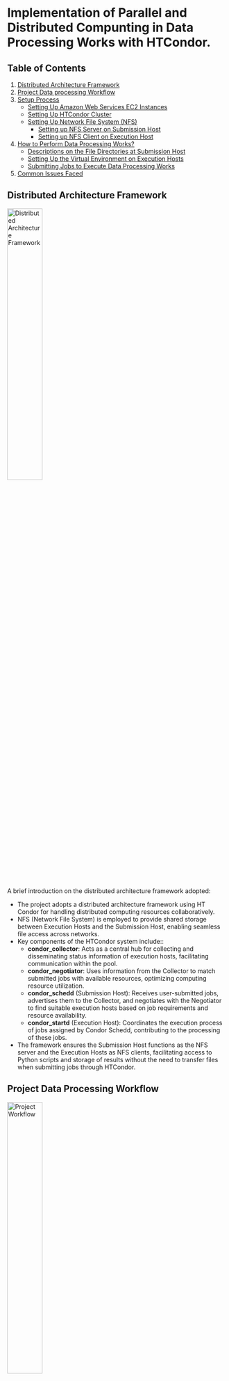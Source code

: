 # Implementation of Parallel and Distributed Compunting in Data Processing Works with HTCondor.
## Table of Contents
1. [Distributed Architecture Framework](#distributed-architecture-framework)
2. [Project Data processing Workflow](#project-data-processing-workflow)
3. [Setup Process](#setup-process)
    - [Setting Up Amazon Web Services EC2 Instances](#setting-up-amazon-web-services-ec2-instances)
    - [Setting Up HTCondor Cluster](#setting-up-htcondor-cluster)
    - [Setting Up Network File System (NFS)](#setting-up-network-file-system-nfs)
        - [Setting up NFS Server on Submission Host](#setting-up-nfs-server-on-submission-host)
        - [Setting up NFS Client on Execution Host](#setting-up-nfs-client-on-execution-host)
4. [How to Perform Data Processing Works?](#how-to-perform-the-data-processing-works)        
    - [Descriptions on the File Directories at Submission Host](#descriptions-on-the-file-directories-at-submission-host)
    - [Setting Up the Virtual Environment on Execution Hosts](#setting-up-the-virtual-environment-on-execution-hosts)
    - [Submitting Jobs to Execute Data Processing Works](#submitting-jobs-to-execute-data-processing-works)
5. [Common Issues Faced](#common-issues-faced)

## Distributed Architecture Framework
<div>
    <img src="images/architecture_framework.jpg" width="40%" height="40%" alt="Distributed Architecture Framework">
</div>
A brief introduction on the distributed architecture framework adopted:

- The project adopts a distributed architecture framework using HT Condor for handling distributed computing resources collaboratively.
- NFS (Network File System) is employed to provide shared storage between Execution Hosts and the Submission Host, enabling seamless file access across networks.
- Key components of the HTCondor system include::
    - **condor_collector**: Acts as a central hub for collecting and disseminating status information of execution hosts, facilitating communication within the pool.
    - **condor_negotiator**: Uses information from the Collector to match submitted jobs with available resources, optimizing computing resource utilization.
    - **condor_schedd** (Submission Host): Receives user-submitted jobs, advertises them to the Collector, and negotiates with the Negotiator to find suitable execution hosts based on job requirements and resource availability.
    - **condor_startd** (Execution Host): Coordinates the execution process of jobs assigned by Condor Schedd, contributing to the processing of these jobs.
- The framework ensures the Submission Host functions as the NFS server and the Execution Hosts as NFS clients, facilitating access to Python scripts and storage of results without the need to transfer files when submitting jobs through HTCondor.

## Project Data Processing Workflow
<div>
    <img src="images/project_workflow.jpg" width="40%" height="40%" alt="Project Workflow">
</div>
A brief introduction on the data processing workflow:

- The data processing workflow in this project focuses on Exploratory Data Analysis and developing statistical models to predict Malaysia's total export value.
- It consists of a total of three (3) phases - **Extraction and Loading**, **Data Transformation**, and **Data Analysis and Modelling**.
- The workflow aims to derive valueable insights and create predictive models to support decision-making, with a detailed explanation and sample outputs provided for the data processing in a distributed environment.

## Setup Process
The following sections describe the setup process for replicating this project works.

### Setting Up Amazon Web Services EC2 Instances.
1. Spin up a total of four (4) EC2 Instances with the configurations stated below:
    - Instance 1:
        - Name: *CondorHost*
        - Instance Type: t2.micro
    - Instance 2:
        - Name: *SubmHost*
        - Instance Type: t2.medium
    - Instance 3:
        - Name: *Executor01*
        - Instance Type: t2.medium
    - Instance 4:
        - Name: *Executor02*
        - Instance Type: t2.medium
    
    ***Notes**: All EC2 instances are using   **Amazon Linux 2023 AMI**, and group under the same security group. A new key pair or existing key pair can be used to securely connect to the launched instances.*

2. Configure the inbound rules for the selected security group to allow all traffic to pass within the security pool group.
    - Navigate to the AWS EC2 sidebar, and select the **Security Groups** from the drop down list of **Network & Security**.
    - Select the used seciurity group name and edit the inbound rules.
    - Choose **All traffic** for **Type**, **Custom** for **Source**, and select the security group name in the box next to **Source**.
    - Save the configuration.

### Setting Up HTCondor Cluster
1. Access the EC2 instances and perform updates.
    - Connect to the instances via SSH client.
    - Perform update on all instances using `sudo apt-get update`.

2. Assigning HTCondor roles to each machines. In this  project, *CondorHost* is the **Central Manager** whereas *SubmHost* is the **Submission Host**. The remaining two instances - *Executor01* and *Executor02* are the **Execution Hosts**.
    - To assign the **Central Manager**, run the following command line (Reference from this [guide](https://htcondor.readthedocs.io/en/latest/getting-htcondor/admin-quick-start.html#assigning-roles-to-machines)):

        - ```curl -fsSL https://get.htcondor.org|sudo GET_HTCONDOR_PASSWORD="$htcondor_password" /bin/bash -s -- --no-dry-run --central-manager $central_manager_name```
    - To assign the **Submission Host**, run the following command line:

        - ```curl -fsSL https://get.htcondor.org | sudo GET_HTCONDOR_PASSWORD="$htcondor_password" /bin/bash -s -- --no-dry-run --submit $central_manager_name```
    - To assign the **Execution Host**, run the following command line:

        - ```curl -fsSL https://get.htcondor.org | sudo GET_HTCONDOR_PASSWORD="$htcondor_password" /bin/bash -s -- --no-dry-run --execute $central_manager_name```
3. After installing/assigning the roles for each instance, run the following codes to check if the HTCondor is functioning properly:
    - Run
    ```sudo systemctl status condor``` command line to verify the presence of specific components within the CGroup, as per the role of the instance:
        - **condor_collector** and **condor_negotiator** need to be found on **Central Manager**.
        - **condor_schedd** needs to be found on the **Submission Host**.
        - **condor_startd** needs to be found on the **Execution Host**.
    - If any of these components are missing according to the respective roles, run the following commands to restart the HTCondor:
        - ```sudo systemctl enable condor```
        - ```sudo systemctl restart condor```
        - ```sudo systemctl status condor```

    - Run the command ```condor_status``` to verify the detection of all Execution Hosts within the HTCondor cluster. If any Execution Hosts are found missing, check that all instances are configured with the same security group and confirm that they are correctly linked with the correct Central Manager IP address during the roles assigning phase.
        
    *Notes: If the above approach does not rectify the issue with missing components, consider exploring alternative troubleshooting techniques*
    
### Setting Up Network File System (NFS)
NFS is used to allow the system to share the directoris and files with others over a network. In this setup, the Submission Host functions as the NFS Server, while the Execution Hosts act as the Clients.

The setup procedures are as below (Reference from this [guide](https://ubuntu.com/server/docs/service-nfs)):

#### Setting up NFS Server on Submission Host

1. On the **Submission Host**, run the following commands to install the NFS Server on it.
    - ```sudo apt install nfs-kernel-server```
    - ```sudo systemctl start nfs-kernel-server.service```

2. On the **Submission Host**, create two new directories - **results** and **scripts** by running this command `mkdir /results /scripts `.

3. Run this command `nano /etc/exports` to modify the file and add in the following lines at the bottom of the file:

    ```
    /home/ubuntu/scripts *(rw,sync,no_subtree_check)
    /home/ubuntu/results *(rw,sync,no_subtree_check)
    ```
4. Run this command `sudo exportfs -a` to apply the new configuration.

#### Setting up NFS Client on Execution Host

1. On the **Execution Host**, run the following commands to install the NFS Client on it.
    - `sudo apt install nfs-common`
    - `sudo systemctl start nfs-common.service`

2. On the **Execution Host**, create two new directories - **results** and **scripts** by running this command `mkdir /results /scripts `.

3. <a id="mounting"></a> Mount the created directories with the selected directories from the NFS-Server by runnning the following commands:
    - `sudo mount $Submission_Host_IP_Address:/home/ubuntu/results /home/ubuntu/results`

    - `sudo mount $Submission_Host_IP_Address:/home/ubuntu/scripts /home/ubuntu/scripts`

    ***Notes**: Replace $Submission_Host_IP_Address with the actual IP address of your submission host. To verify the NFS setup between the Server and Client, attempt to create a new file within the directories that are mounted.*

## How to Perform the Data Processing Works?
After successfully setup the AWS EC2 instances, HTCondor Cluster and NFS, follow the steps in this section to perform the data processing works.

### Descriptions on the File Directories at Submission Host
In addition to the previous created directories - results and scripts, create another two directories - **output** and **job_submission** on the **Submission Host** by running this command `mkdir /output /job_submission`.

The descriptions of each directory are as below:
- **results**: Stores the data or outputs generated from the executed jobs which include .xlsx files and images.
- **scripts**: Stores the necessary python scripts to be used for data processing works.
- **output**: Stores the error log, output log and other log files generated from submitted jobs. It helps to provide necessary information and insights for debugging and monitor the job execution process.
- **job_submission**: Stores the bash scripts and job submission files.

***Notes**: Execution Hosts only need to mount to the **results** and **scripts** directories.*

### Setting Up the Virtual Environment on Execution Hosts
On the **Submission Host**, perform the following steps:
1. Create a **.py** file in the **scripts** folder (Refer [this](scripts/venv_setup.py)).
2. Create a bash script **.sh** file in the **job_submission** folder (Refer [this](job_submission/venv_setup.sh)).
3. Create a job submission file **.sub** in the **job_submission** folder (Refer [this](job_submission/venv_setup.sub)).
4. Test run it by submitting a job by running this command `condor_submit job_submission/venv_setup.sub`.
5. Check the error logs and output logs in the **output** folder.

### Submitting Jobs to Execute Data Processing Works.
After setting up the virtual environment, perform the following steps to start the data processing works:
1. In the **scripts** folder, create all the required python files as shown [here](scripts/). Within the same folder, create a **.env** to store the environment variables such as:
    - csrf_token 
    - cookies
    - FRED_API

    ***Notes**: Refer to [export.py](scripts/export.py), [import.py](scripts/import.py) and [fred.py](scripts/fred.py) to understand the usage of each environment variables.

2. In the **job_submission** folder, create all the required bash scripts (**.sh**) and job submission files (**sub**) as shown [here](job_submission/).
    - The explanations on the components in the **.sh** file are as below:
        - By taking [export.sh](job_submission/export_data.sh) as an example,
            ```
            #!/bin/bash
            chmod +x venv_setup.sh
            ./venv_setup.sh
            
            cd /home/ubuntu/
            source /home/ubuntu/venv/bin/activate
            
            time python3 /home/ubuntu/scripts/export.py
            deactivate
            ```
        
        - `chmod +x venv_setup.sh` is used to change the **venv_setup.sh** file to be executable.
        - `./venv_setup.sh` is used to run the **venv_setup.sh** file.
        - `source /home/ubuntu/venv/bin/activate` to activate the virtual environment.
        - `time python3 /home/ubuntu/scripts/export.py` is used to record the time taken to execute the **export.py** script.
        - `deactivate` to deactivate from the virtual environment.

    - The explanations on the components in the **.sub** file are as below:
        - **executable**: The file to be executed
        - **output**: To save the outputs generated from the execution of the file to a specific path.
        - **error**: To save the errors generated from the execution of the file to a specific path.
        - **log**: To save the logs generated from the execution of the file to a specific path.
        - **should_transfer_file**: To enable the transfer of files
        - **when_to_transfer_output**: To set when the outputs will be transferred
        - **transfer_input_files**:: To specify other files need to be transferred to the Execution Host.
        - **request_cpus**: To request the number of CPU to execute the job.
        - **request_memory**:To request the amount of memory to execute the job.
        - **request_disk**:To request the amount of disk space to execute the job.
        - **queue**: To wait for available resources.


3. In the **job_submission** folder, create a **.dag** file as shown [here](job_submission/run.dag). The **.dag** file is used as a Workflow Management Engine.
4. Submit the dag file by running this command `condor_submit_dag .dag`. Replace the .dag with your own dag file name.
5. All the results generated will be stored in the **results** folder.

## Common Issues Faced:
### Issue 1: NFS Clients demount from NFS Server when AWS EC2 instances restarted.
When AWS EC2 instances are rebooted, NFS Clients may become disconnected from the NFS Server. An indicator of this problem is the error logs from submitted jobs, stating that specific files are not found from the specified directory.

**Solution**: This issue can be resolved by remounting the directories from NFS Clients to the NFS Server. For more details see [Step 3 in Setting up NFS Client on Execution Host](#mounting).

#### Issue 2: NFS Client could not be started due to masked.
**Solution**: Refer to this two references - [Reference A](https://unix.stackexchange.com/questions/308904/systemd-how-to-unmask-a-service-whose-unit-file-is-empty) and [Reference B](https://www.suse.com/support/kb/doc/?id=000019136).

#### Issue 3: Errno 13
[Errno 13]error means that the program tried to create new file or folder but it was denied due to write permission issues. We need to assign other users with write access permissions

**Solution** : Run `chmod 777` on the directories  or files that you nwanted to change the permissions.

For more info, read this [chmod](https://www.pluralsight.com/blog/it-ops/linux-file-permissions).
